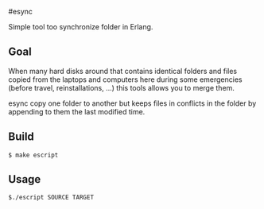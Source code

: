 #esync

Simple tool too synchronize folder in Erlang.

## Goal

When many hard disks around that contains identical folders and files copied from the laptops and computers here
during some emergencies (before travel, reinstallations, ...) this tools allows you to merge them.

esync copy one folder to another but keeps files in conflicts in the folder by appending to them the last modified time.

## Build

    $ make escript

## Usage

    $./escript SOURCE TARGET
